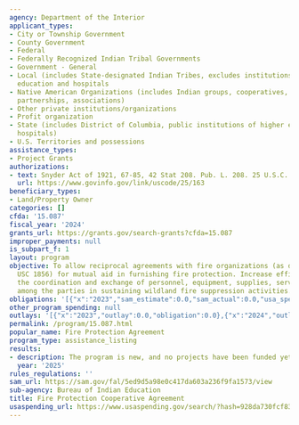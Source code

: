 ```yaml
---
agency: Department of the Interior
applicant_types:
- City or Township Government
- County Government
- Federal
- Federally Recognized Indian Tribal Governments
- Government - General
- Local (includes State-designated Indian Tribes, excludes institutions of higher
  education and hospitals
- Native American Organizations (includes Indian groups, cooperatives, corporations,
  partnerships, associations)
- Other private institutions/organizations
- Profit organization
- State (includes District of Columbia, public institutions of higher education and
  hospitals)
- U.S. Territories and possessions
assistance_types:
- Project Grants
authorizations:
- text: Snyder Act of 1921, 67-85, 42 Stat 208. Pub. L. 208. 25 U.S.C. &sect; 163.28.
  url: https://www.govinfo.gov/link/uscode/25/163
beneficiary_types:
- Land/Property Owner
categories: []
cfda: '15.087'
fiscal_year: '2024'
grants_url: https://grants.gov/search-grants?cfda=15.087
improper_payments: null
is_subpart_f: 1
layout: program
objective: To allow reciprocal agreements with fire organizations (as defined in 42
  USC 1856) for mutual aid in furnishing fire protection. Increase efficiency by facilitating
  the coordination and exchange of personnel, equipment, supplies, services, and funds
  among the parties in sustaining wildland fire suppression activities.
obligations: '[{"x":"2023","sam_estimate":0.0,"sam_actual":0.0,"usa_spending_actual":0.0},{"x":"2024","sam_estimate":0.0,"sam_actual":0.0,"usa_spending_actual":0.0},{"x":"2025","sam_estimate":0.0,"sam_actual":0.0,"usa_spending_actual":0.0}]'
other_program_spending: null
outlays: '[{"x":"2023","outlay":0.0,"obligation":0.0},{"x":"2024","outlay":0.0,"obligation":0.0},{"x":"2025","outlay":0.0,"obligation":0.0}]'
permalink: /program/15.087.html
popular_name: Fire Protection Agreement
program_type: assistance_listing
results:
- description: The program is new, and no projects have been funded yet.
  year: '2025'
rules_regulations: ''
sam_url: https://sam.gov/fal/5ed9d5a98e0c417da603a236f9fa1573/view
sub-agency: Bureau of Indian Education
title: Fire Protection Cooperative Agreement
usaspending_url: https://www.usaspending.gov/search/?hash=928da730fcf837b8f6821c945d4af40b
---
```

